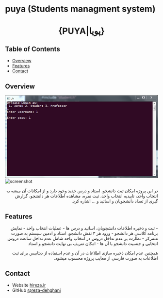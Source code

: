 # puya (Students managment system) 

<h1 align="center">{PUYA|پویا}</h1>

<!-- TABLE OF CONTENTS -->

## Table of Contents

- [Overview](#overview)
- [Features](#features)
- [Contact](#contact)
<!-- OVERVIEW -->

## Overview

![screenshot](https://raw.githubusercontent.com/reza-dehghani/puya/main/preview.PNG)
![screenshot](https://raw.githubusercontent.com/reza-dehghani/puya/main/preview.gif)
<div dir="rtl">

در این پروژه امکان ثبت دانشجو، استاد و درس جدید وجود دارد و از امکانات آن میشه به انتخاب واحد، تاییدیه انتخاب واحد، ثبت نمره، مشاهده اطلاعات هر دانشجو، گزارش گیری از تعداد دانشجویان و اساتید و ... اشاره کرد.
</div>
  
## Features
<div dir="rtl">
- ثبت و ذخیره اطلاعات دانشجویان، اساتید و درس ها
- عملیات انتخاب واحد
- نمایش برنامه کلاسی هر دانشجو
- ورود هر ۳ نقش دانشجو، استاد و ادمین سیستم به صورت متمرکز
- نظارت بر عدم تداخل دروس در انتخاب واحد شامل عدم تداخل ساعت دروس انتخابی و جنسیت دانشجو با آن ها
- امکان تعریف بی نهایت دانشجو و استاد

همچنین عدم امکان ذخیره سازی اطلاعات در آن و عدم استفاده از دیتابیس برای ثبت اطلاعات به صورت فارسی از معایب پروژه محسوب میشود.
  </div>

## Contact

- Website [hireza.ir](https://hireza.ir)
- GitHub [@reza-dehghani](https://github.com/reza-dehghani)
